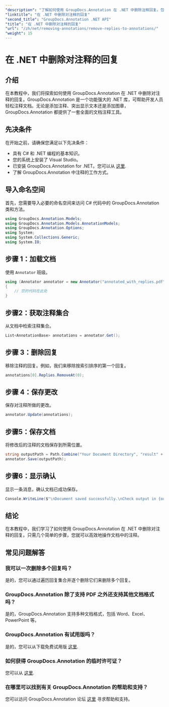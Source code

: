 ```yaml
---
"description": "了解如何使用 GroupDocs.Annotation 在 .NET 中删除注释回复。包含代码示例的分步指南。"
"linktitle": "在 .NET 中删除对注释的回复"
"second_title": "GroupDocs.Annotation .NET API"
"title": "在 .NET 中删除对注释的回复"
"url": "/zh/net/removing-annotations/remove-replies-to-annotations/"
"weight": 15
---
```


# 在 .NET 中删除对注释的回复

## 介绍
在本教程中，我们将探索如何使用 GroupDocs.Annotation 在 .NET 中删除对注释的回复。GroupDocs.Annotation 是一个功能强大的 .NET 库，可帮助开发人员轻松注释文档。无论是添加注释、突出显示文本还是添加图章，GroupDocs.Annotation 都提供了一套全面的文档注释工具。
## 先决条件
在开始之前，请确保您满足以下先决条件：
- 具有 C# 和 .NET 编程的基本知识。
- 您的系统上安装了 Visual Studio。
- 已安装 GroupDocs.Annotation for .NET。您可以从 [这里](https://releases。groupdocs.com/annotation/net/).
- 了解 GroupDocs.Annotation 中注释的工作方式。

## 导入命名空间
首先，您需要导入必要的命名空间来访问 C# 代码中的 GroupDocs.Annotation 类和方法。
```csharp
using GroupDocs.Annotation.Models;
using GroupDocs.Annotation.Models.AnnotationModels;
using GroupDocs.Annotation.Options;
using System;
using System.Collections.Generic;
using System.IO;
```
## 步骤 1：加载文档
使用 `Annotator` 班级。
```csharp
using (Annotator annotator = new Annotator("annotated_with_replies.pdf"))
{
    // 您的代码在此处
}
```
## 步骤2：获取注释集合
从文档中检索注释集合。
```csharp
List<AnnotationBase> annotations = annotator.Get();
```
## 步骤 3：删除回复
移除注释的回复。例如，我们来移除按索引排序的第一个回复。
```csharp
annotations[0].Replies.RemoveAt(0);
```
## 步骤 4：保存更改
保存对注释所做的更改。
```csharp
annotator.Update(annotations);
```
## 步骤5：保存文档
将修改后的注释的文档保存到所需位置。
```csharp
string outputPath = Path.Combine("Your Document Directory", "result" + Path.GetExtension("input.pdf"));
annotator.Save(outputPath);
```
## 步骤6：显示确认
显示一条消息，确认文档已成功保存。
```csharp
Console.WriteLine($"\nDocument saved successfully.\nCheck output in {outputPath}.");
```

## 结论
在本教程中，我们学习了如何使用 GroupDocs.Annotation 在 .NET 中删除对注释的回复。只需几个简单的步骤，您就可以高效地操作文档中的注释。
## 常见问题解答
### 我可以一次删除多个回复吗？
是的，您可以通过遍历回复集合并逐个删除它们来删除多个回复。
### GroupDocs.Annotation 除了支持 PDF 之外还支持其他文档格式吗？
是的，GroupDocs.Annotation 支持多种文档格式，包括 Word、Excel、PowerPoint 等。
### GroupDocs.Annotation 有试用版吗？
是的，您可以从下载免费试用版 [这里](https://releases。groupdocs.com/).
### 如何获得 GroupDocs.Annotation 的临时许可证？
您可以从 [这里](https://purchase。groupdocs.com/temporary-license/).
### 在哪里可以找到有关 GroupDocs.Annotation 的帮助和支持？
您可以访问 GroupDocs.Annotation 论坛 [这里](https://forum.groupdocs.com/c/annotation/10) 寻求帮助和支持。